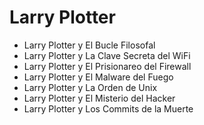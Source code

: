 # Larry Plotter
- Larry Plotter y El Bucle Filosofal
- Larry Plotter y La Clave Secreta del WiFi
- Larry Plotter y El Prisionareo del Firewall
- Larry Plotter y El Malware del Fuego
- Larry Plotter y La Orden de Unix
- Larry Plotter y El Misterio del Hacker
- Larry Plotter y Los Commits de la Muerte
